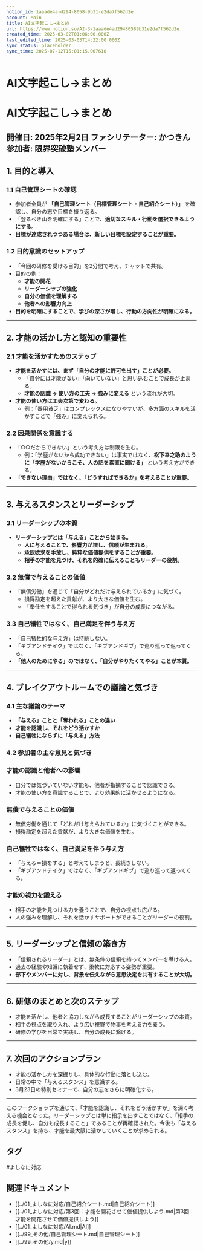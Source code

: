 ```yaml
---
notion_id: 1aaade4a-d294-8058-9b31-e2da7f562d2e
account: Main
title: AI文字起こし→まとめ　
url: https://www.notion.so/AI-3-1aaade4ad29480589b31e2da7f562d2e
created_time: 2025-03-02T01:06:00.000Z
last_edited_time: 2025-03-03T14:22:00.000Z
sync_status: placeholder
sync_time: 2025-07-12T15:01:15.007618
---
```

# AI文字起こし→まとめ

# AI文字起こし→まとめ
**開催日:** 2025年2月2日
**ファシリテーター:** かつきん
**参加者:** 限界突破塾メンバー
---
## **1. 目的と導入**
### **1.1 自己管理シートの確認**
- 参加者全員が **「自己管理シート（目標管理シート・自己紹介シート）」** を確認し、自分の志や目標を振り返る。
- 「登るべき山を明確にする」ことで、**適切なスキル・行動を選択できるようにする**。
- **目標が達成されつつある場合は、新しい目標を設定することが重要。**
### **1.2 目的意識のセットアップ**
- 「今回の研修を受ける目的」を2分間で考え、チャットで共有。
- 目的の例：
  - **才能の開花**
  - **リーダーシップの強化**
  - **自分の価値を理解する**
  - **他者への影響力向上**
- **目的を明確にすることで、学びの深さが増し、行動の方向性が明確になる。**
---
## **2. 才能の活かし方と認知の重要性**
### **2.1 才能を活かすためのステップ**
- **才能を活かすには、まず「自分の才能に許可を出す」ことが必要。**
  - 「自分には才能がない」「向いていない」と思い込むことで成長が止まる。
  - **才能の認識 → 使い方の工夫 → 強みに変える** という流れが大切。
- **才能の使い方は工夫次第で変わる。**
  - 例：「器用貧乏」はコンプレックスになりやすいが、多方面のスキルを活かすことで「強み」に変えられる。
### **2.2 因果関係を意識する**
- 「○○だからできない」という考え方は制限を生む。
  - 例：「学歴がないから成功できない」は事実ではなく、**松下幸之助のように「学歴がないからこそ、人の話を素直に聞ける」** という考え方ができる。
- **「できない理由」ではなく、「どうすればできるか」を考えることが重要。**
---
## **3. 与えるスタンスとリーダーシップ**
### **3.1 リーダーシップの本質**
- **リーダーシップとは「与える」ことから始まる。**
  - **人に与えることで、影響力が増し、信頼が生まれる。**
  - **承認欲求を手放し、純粋な価値提供をすることが重要。**
  - **相手の才能を見つけ、それを的確に伝えることもリーダーの役割。**
### **3.2 無償で与えることの価値**
- 「無償労働」を通じて「自分がどれだけ与えられているか」に気づく。
  - 損得勘定を超えた貢献が、より大きな価値を生む。
  - 「奉仕をすることで得られる気づき」が自分の成長につながる。
### **3.3 自己犠牲ではなく、自己満足を伴う与え方**
- 「自己犠牲的な与え方」は持続しない。
- 「ギブアンドテイク」ではなく、「ギブアンドギブ」で巡り巡って返ってくる。
- **「他人のためにやる」のではなく、「自分がやりたくてやる」ことが本質。**
---
## **4. ブレイクアウトルームでの議論と気づき**
### **4.1 主な議論のテーマ**
- **「与える」ことと「奪われる」ことの違い**
- **才能を認識し、それをどう活かすか**
- **自己犠牲にならずに「与える」方法**
### **4.2 参加者の主な意見と気づき**
### **才能の認識と他者への影響**
- 自分では気づいていない才能も、他者が指摘することで認識できる。
- 才能の使い方を意識することで、より効果的に活かせるようになる。
### **無償で与えることの価値**
- 無償労働を通じて「どれだけ与えられているか」に気づくことができる。
- 損得勘定を超えた貢献が、より大きな価値を生む。
### **自己犠牲ではなく、自己満足を伴う与え方**
- 「与える＝損をする」と考えてしまうと、長続きしない。
- 「ギブアンドテイク」ではなく、「ギブアンドギブ」で巡り巡って返ってくる。
### **才能の視力を鍛える**
- 相手の才能を見つける力を養うことで、自分の視点も広がる。
- 人の強みを理解し、それを活かすサポートができることがリーダーの役割。
---
## **5. リーダーシップと信頼の築き方**
- 「信頼されるリーダー」とは、無条件の信頼を持ってメンバーを導ける人。
- 過去の経験や知識に執着せず、柔軟に対応する姿勢が重要。
- **部下やメンバーに対し、背景を伝えながら意思決定を共有することが大切。**
---
## **6. 研修のまとめと次のステップ**
- 才能を活かし、他者と協力しながら成長することがリーダーシップの本質。
- 相手の視点を取り入れ、より広い視野で物事を考える力を養う。
- 研修の学びを日常で実践し、自分の成長に繋げる。
---
## **7. 次回のアクションプラン**
- 才能の活かし方を深掘りし、具体的な行動に落とし込む。
- 日常の中で「与えるスタンス」を意識する。
- 3月23日の特別セミナーで、自分の志をさらに明確化する。
---
このワークショップを通じて、「才能を認識し、それをどう活かすか」を深く考える機会となった。リーダーシップとは単に指示を出すことではなく、「相手の成長を促し、自分も成長すること」であることが再確認された。今後も「与えるスタンス」を持ち、才能を最大限に活かしていくことが求められる。

## タグ

#よしなに対応 

## 関連ドキュメント

- [[../01_よしなに対応/自己紹介シート.md|自己紹介シート]]
- [[../01_よしなに対応/第3回：才能を開花させて価値提供しよう.md|第3回：才能を開花させて価値提供しよう]]
- [[../01_よしなに対応/AI.md|AI]]
- [[../99_その他/自己管理シート.md|自己管理シート]]
- [[../99_その他/y.md|y]]
